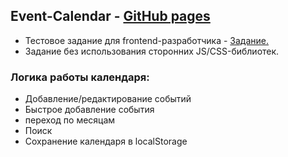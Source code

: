 ## Event-Calendar - [GitHub pages](https://yankina.github.io/Event-Calendar)
* Тестовое задание для frontend-разработчика - [Задание.](https://github.com/hhru/frontend-test)
* Задание без использования сторонних JS/CSS-библиотек.

### Логика работы календаря:
* Добавление/редактирование событий
* Быстрое добавление события 
* переход по месяцам
* Поиск
* Сохранение календаря в localStorage 